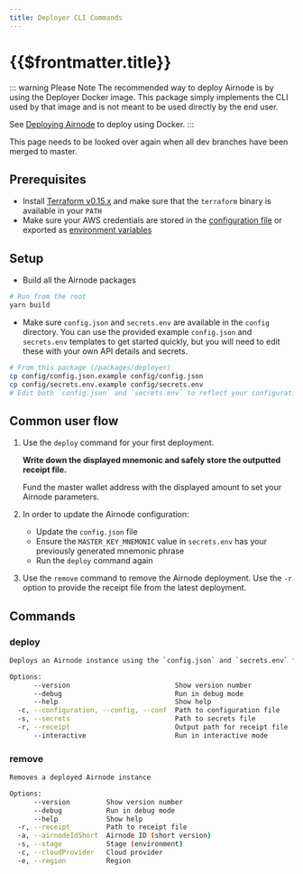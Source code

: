 ```yaml
---
title: Deployer CLI Commands
---
```


# {{$frontmatter.title}}

<TocHeader />
<TOC class="table-of-contents" :include-level="[2,3]" />

::: warning Please Note
The recommended way to deploy Airnode is by using the Deployer Docker image. This package simply implements the CLI used by that image and is not meant to be used directly by the end user.

See [Deploying Airnode](../grp-providers/guides/provider/deploying-airnode.md) to deploy using Docker.
:::

<Fix>This page needs to be looked over again when all dev branches have been merged to master.</Fix>


## Prerequisites
* Install [Terraform v0.15.x](https://www.terraform.io/downloads.html) and make sure that the `terraform` binary is available in your `PATH`
* Make sure your AWS credentials are stored in the [configuration file](https://docs.aws.amazon.com/cli/latest/userguide/cli-configure-files.html#cli-configure-files-where) or exported as [environment variables](https://docs.aws.amazon.com/cli/latest/userguide/cli-configure-envvars.html#envvars-set)

## Setup
* Build all the Airnode packages
```bash
# Run from the root
yarn build
```
* Make sure `config.json` and `secrets.env` are available in the `config` directory. You can use the provided example `config.json` and `secrets.env` templates to get started quickly, but you will need to edit these with your own API details and secrets.
```bash
# From this package (/packages/deployer)
cp config/config.json.example config/config.json
cp config/secrets.env.example config/secrets.env
# Edit both `config.json` and `secrets.env` to reflect your configuration
```

## Common user flow
1. Use the `deploy` command for your first deployment.

   **Write down the displayed mnemonic and safely store the outputted receipt file.**

   Fund the master wallet address with the displayed amount to set your Airnode parameters.
2. In order to update the Airnode configuration:
    * Update the `config.json` file
    * Ensure the `MASTER_KEY_MNEMONIC` value in `secrets.env` has your previously generated mnemonic phrase
    * Run the `deploy` command again
3. Use the `remove` command to remove the Airnode deployment. Use the `-r` option to provide the receipt file from the latest deployment.

## Commands
### deploy
```bash
Deploys an Airnode instance using the `config.json` and `secrets.env` files. This can be used for a new deployment or to update an existing deployment.

Options:
      --version                          Show version number                                                   [boolean]
      --debug                            Run in debug mode                                    [boolean] [default: false]
      --help                             Show help                                                             [boolean]
  -c, --configuration, --config, --conf  Path to configuration file             [string] [default: "config/config.json"]
  -s, --secrets                          Path to secrets file                   [string] [default: "config/secrets.env"]
  -r, --receipt                          Output path for receipt file          [string] [default: "output/receipt.json"]
      --interactive                      Run in interactive mode                               [boolean] [default: true]
```

### remove
```bash
Removes a deployed Airnode instance

Options:
      --version         Show version number                                                                    [boolean]
      --debug           Run in debug mode                                                     [boolean] [default: false]
      --help            Show help                                                                              [boolean]
  -r, --receipt         Path to receipt file                                                                    [string]
  -a, --airnodeIdShort  Airnode ID (short version)                                                              [string]
  -s, --stage           Stage (environment)                                                                     [string]
  -c, --cloudProvider   Cloud provider                                                                          [string]
  -e, --region          Region                                                                                  [string]
```